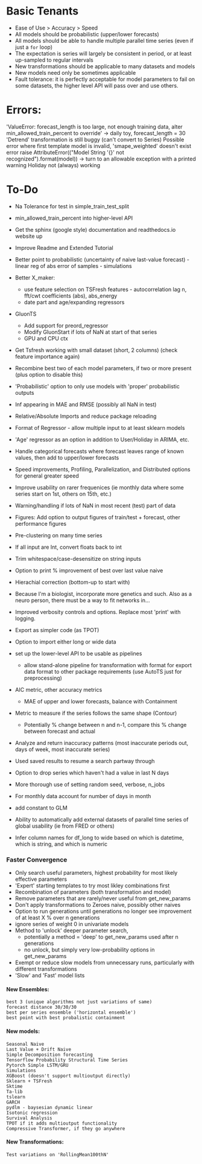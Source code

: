 # Basic Tenants
* Ease of Use > Accuracy > Speed
* All models should be probabilistic (upper/lower forecasts)
* All models should be able to handle multiple parallel time series (even if just a `for` loop)
* The expectation is series will largely be consistent in period, or at least up-sampled to regular intervals
* New transformations should be applicable to many datasets and models
* New models need only be sometimes applicable
* Fault tolerance: it is perfectly acceptable for model parameters to fail on some datasets, the higher level API will pass over and use others.

# Errors: 
'ValueError: forecast_length is too large, not enough training data, alter min_allowed_train_percent to override' -> daily toy, forecast_length = 30
'Detrend' transformation is still buggy (can't convert to Series)
Possible error where first template model is invalid, 'smape_weighted' doesn't exist error
raise AttributeError(("Model String '{}' not recognized").format(model)) -> turn to an allowable exception with a printed warning
Holiday not (always) working

# To-Do
* Na Tolerance for test in simple_train_test_split
* min_allowed_train_percent into higher-level API

* Get the sphinx (google style) documentation and readthedocs.io website up
* Improve Readme and Extended Tutorial
* Better point to probabilistic (uncertainty of naive last-value forecast) - linear reg of abs error of samples - simulations
* Better X_maker:
	* use feature selection on TSFresh features - autocorrelation lag n, fft/cwt coefficients (abs), abs_energy
	* date part and age/expanding regressors
* GluonTS
	* Add support for preord_regressor
	* Modify GluonStart if lots of NaN at start of that series
	* GPU and CPU ctx
* Get Tsfresh working with small dataset (short, 2 columns) (check feature importance again)
* Recombine best two of each model parameters, if two or more present (plus option to disable this)
* 'Probabilistic' option to only use models with 'proper' probabilistic outputs
* Inf appearing in MAE and RMSE (possibly all NaN in test)
* Relative/Absolute Imports and reduce package reloading
* Format of Regressor - allow multiple input to at least sklearn models
* 'Age' regressor as an option in addition to User/Holiday in ARIMA, etc.
* Handle categorical forecasts where forecast leaves range of known values, then add to upper/lower forecasts
* Speed improvements, Profiling, Parallelization, and Distributed options for general greater speed
* Improve usability on rarer frequenices (ie monthly data where some series start on 1st, others on 15th, etc.)
* Warning/handling if lots of NaN in most recent (test) part of data
* Figures: Add option to output figures of train/test + forecast, other performance figures
* Pre-clustering on many time series
* If all input are Int, convert floats back to int
* Trim whitespace/case-desensitize on string inputs
* Option to print % improvement of best over last value naive
* Hierachial correction (bottom-up to start with)
* Because I'm a biologist, incorporate more genetics and such. Also as a neuro person, there must be a way to fit networks in...
* Improved verbosity controls and options. Replace most 'print' with logging.
* Export as simpler code (as TPOT)
* Option to import either long or wide data
* set up the lower-level API to be usable as pipelines
	* allow stand-alone pipeline for transformation with format for export data format to other package requirements (use AutoTS just for preprocessing)
* AIC metric, other accuracy metrics
	* MAE of upper and lower forecasts, balance with Containment
* Metric to measure if the series follows the same shape (Contour)
	* Potentially % change between n and n-1, compare this % change between forecast and actual
* Analyze and return inaccuracy patterns (most inaccurate periods out, days of week, most inaccurate series)
* Used saved results to resume a search partway through
* Option to drop series which haven't had a value in last N days
* More thorough use of setting random seed, verbose, n_jobs
* For monthly data account for number of days in month
* add constant to GLM
* Ability to automatically add external datasets of parallel time series of global usability (ie from FRED or others)
* Infer column names for df_long to wide based on which is datetime, which is string, and which is numeric

### Faster Convergence
* Only search useful parameters, highest probability for most likely effective parameters
* 'Expert' starting templates to try most likley combinations first
* Recombination of parameters (both transformation and model)
* Remove parameters that are rarely/never useful from get_new_params
* Don't apply transformations to Zeroes naive, possibly other naives
* Option to run generations until generations no longer see improvement of at least X % over n generations
* ignore series of weight 0 in univariate models
* Method to 'unlock' deeper parameter search, 
	* potentially a method = 'deep' to get_new_params used after n generations
	* no unlock, but simply very low-probability options in get_new_params
* Exempt or reduce slow models from unnecessary runs, particularly with different transformations
* 'Slow' and 'Fast' model lists

#### New Ensembles:
	best 3 (unique algorithms not just variations of same)
	forecast distance 30/30/30
	best per series ensemble ('horizontal ensemble')
	best point with best probalistic containment
#### New models:
	Seasonal Naive
	Last Value + Drift Naive
	Simple Decomposition forecasting
	Tensorflow Probability Structural Time Series
	Pytorch Simple LSTM/GRU
	Simulations
	XGBoost (doesn't support multioutput directly)
	Sklearn + TSFresh
	Sktime
	Ta-lib
	tslearn
	GARCH
	pydlm - baysesian dynamic linear
	Isotonic regression
	Survival Analysis
	TPOT if it adds multioutput functionality
	Compressive Transformer, if they go anywhere

#### New Transformations:
	Test variations on 'RollingMean100thN'
